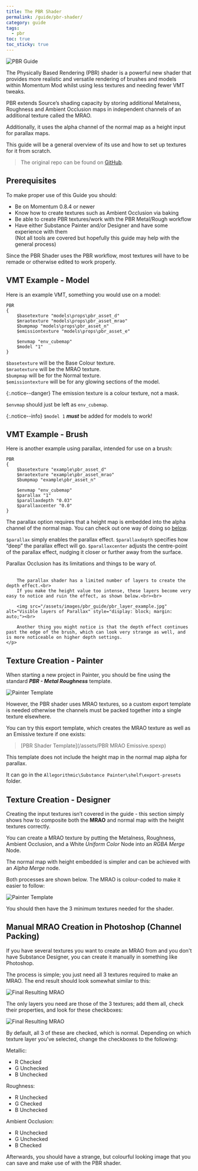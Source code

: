 ```yaml
---
title: The PBR Shader
permalink: /guide/pbr-shader/
category: guide
tags:
  - pbr
toc: true
toc_sticky: true
---
```

![PBR Guide](/assets/images/guide_headers/guide_pbr_shader.jpg)

The Physically Based Rendering (PBR) shader is a powerful new shader that provides more realistic and versatile rendering of brushes and models within Momentum Mod whilst using less textures and needing fewer VMT tweaks.  

PBR extends Source’s shading capacity by storing additional Metalness, Roughness and Ambient Occlusion maps in independent channels of an additional texture called the MRAO.  

Additionally, it uses the alpha channel of the normal map as a height input for parallax maps.  

This guide will be a general overview of its use and how to set up textures for it from scratch.

> The original repo can be found on [GitHub](https://github.com/thexa4/source-pbr).

## Prerequisites
To make proper use of this Guide you should:
- Be on Momentum 0.8.4 or newer
- Know how to create textures such as Ambient Occlusion via baking
- Be able to create PBR textures/work with the PBR Metal/Rough workflow
- Have either Substance Painter and/or Designer and have some experience with them  
(Not all tools are covered but hopefully this guide may help with the general process)

Since the PBR Shader uses the PBR workflow, most textures will have to be remade or otherwise edited to work properly.

## VMT Example - Model
Here is an example VMT, something you would use on a model:
```
PBR
{
	$basetexture "models\props\pbr_asset_d"
	$mraotexture "models\props\pbr_asset_mrao"
	$bumpmap "models\props\pbr_asset_n"
	$emissiontexture "models\props\pbr_asset_e"
	
	$envmap "env_cubemap"
	$model "1"
}
```

`$basetexture` will be the Base Colour texture.  
`$mraotexture` will be the MRAO texture.  
`$bumpmap` will be for the Normal texture.  
`$emissiontexture` will be for any glowing sections of the model.  

{:.notice--danger}
The emission texture is a colour texture, not a mask.

`$envmap` should just be left as `env_cubemap`.  

{:.notice--info}
`$model 1` ***must*** be added for models to work!


## VMT Example - Brush
Here is another example using parallax, intended for use on a brush:
```
PBR
{
	$basetexture "example\pbr_asset_d"
	$mraotexture "example\pbr_asset_mrao"
	$bumpmap "example\pbr_asset_n"
	
	$envmap "env_cubemap"
	$parallax "1"
	$parallaxdepth "0.03"
	$parallaxcenter "0.0"
}
```

<div class="note info">
    <p>
        The parallax option requires that a height map is embedded into the alpha channel of the normal map.  
        You can check out one way of doing so <a href="#texture-creation---designer">below</a>.
    </p>
</div>

`$parallax` simply enables the parallax effect.
`$parallaxdepth` specifies how “deep” the parallax effect will go.
`$parallaxcenter` adjusts the centre-point of the parallax effect, nudging it closer or further away from the surface.

<div class="note warning">
    <p>
        Parallax Occlusion has its limitations and things to be wary of.<br><br>
        
        The parallax shader has a limited number of layers to create the depth effect.<br>
        If you make the height value too intense, these layers become very easy to notice and ruin the effect, as shown below.<br><br>

        <img src="/assets/images/pbr_guide/pbr_layer_example.jpg" alt="Visible layers of Parallax" style="display: block; margin: auto;"><br>
        
        Another thing you might notice is that the depth effect continues past the edge of the brush, which can look very strange as well, and is more noticeable on higher depth settings.
    </p>
</div>

## Texture Creation - Painter
When starting a new project in Painter, you should be fine using the standard ***PBR - Metal Roughness*** template.  

![Painter Template](\assets\images\pbr_guide\pbr_painter_template.jpg)

However, the PBR shader uses MRAO textures, so a custom export template is needed otherwise the channels must be packed together into a single texture elsewhere.

You can try this export template, which creates the MRAO texture as well as an Emissive texture if one exists:  
> [PBR Shader Template](/assets/PBR MRAO Emissive.spexp)

<div class="note warning">
    <p>
        This template does not include the height map in the normal map alpha for parallax.
    </p>
</div>

It can go in the `Allegorithmic\Substance Painter\shelf\export-presets` folder.

## Texture Creation - Designer
Creating the input textures isn’t covered in the guide - this section simply shows how to composite both the **MRAO** and normal map with the height textures correctly.

You can create a MRAO texture by putting the Metalness, Roughness, Ambient Occlusion, and a White *Uniform Color* Node into an *RGBA Merge* Node.

The normal map with height embedded is simpler and can be achieved with an *Alpha Merge* node.

Both processes are shown below. The MRAO is colour-coded to make it easier to follow:

![Painter Template](\assets\images\pbr_guide\pbr_designer_setup.png)

You should then have the 3 minimum textures needed for the shader.

## Manual MRAO Creation in Photoshop (Channel Packing)
If you have several textures you want to create an MRAO from and you don't have Substance Designer, you can create it manually in something like Photoshop.

The process is simple; you just need all 3 textures required to make an MRAO. The end result should look somewhat similar to this:

<img src="\assets\images\pbr_guide\channel_pack_final_result.jpg" alt="Final Resulting MRAO" style="display: block; margin: auto;">

The only layers you need are those of the 3 textures; add them all, check their properties, and look for these checkboxes:

<img src="\assets\images\pbr_guide\channel_pack_properties_dialog.jpg" alt="Final Resulting MRAO" style="display: block; margin: auto;">

By default, all 3 of these are checked, which is normal. Depending on which texture layer you've selected, change the checkboxes to the following:

Metallic:
- R Checked
- G Unchecked
- B Unchecked

Roughness:
- R Unchecked
- G Checked
- B Unchecked

Ambient Occlusion:
- R Unchecked
- G Unchecked
- B Checked

Afterwards, you should have a strange, but colourful looking image that you can save and make use of with the PBR shader.
